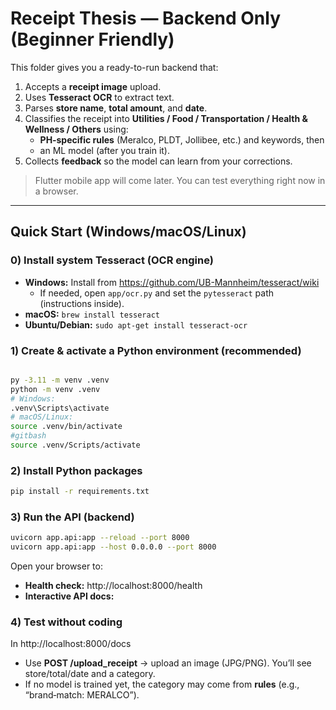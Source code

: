 # Receipt Thesis — Backend Only (Beginner Friendly)

This folder gives you a ready-to-run backend that:
1) Accepts a **receipt image** upload.
2) Uses **Tesseract OCR** to extract text.
3) Parses **store name**, **total amount**, and **date**.
4) Classifies the receipt into **Utilities / Food / Transportation / Health & Wellness / Others** using:
   - **PH‑specific rules** (Meralco, PLDT, Jollibee, etc.) and keywords, then
   - an ML model (after you train it).
5) Collects **feedback** so the model can learn from your corrections.

> Flutter mobile app will come later. You can test everything right now in a browser.

---

## Quick Start (Windows/macOS/Linux)

### 0) Install system Tesseract (OCR engine)
- **Windows:** Install from https://github.com/UB-Mannheim/tesseract/wiki
  - If needed, open `app/ocr.py` and set the `pytesseract` path (instructions inside).
- **macOS:** `brew install tesseract`
- **Ubuntu/Debian:** `sudo apt-get install tesseract-ocr`

### 1) Create & activate a Python environment (recommended)
```bash

py -3.11 -m venv .venv
python -m venv .venv
# Windows:
.venv\Scripts\activate
# macOS/Linux:
source .venv/bin/activate
#gitbash
source .venv/Scripts/activate
```

### 2) Install Python packages
```bash
pip install -r requirements.txt
```

### 3) Run the API (backend)
```bash
uvicorn app.api:app --reload --port 8000
uvicorn app.api:app --host 0.0.0.0 --port 8000
```
Open your browser to:
- **Health check:** http://localhost:8000/health
- **Interactive API docs:**   

### 4) Test without coding
In http://localhost:8000/docs
- Use **POST /upload_receipt** → upload an image (JPG/PNG). You’ll see store/total/date and a category.
- If no model is trained yet, the category may come from **rules** (e.g., “brand‑match: MERALCO”).
